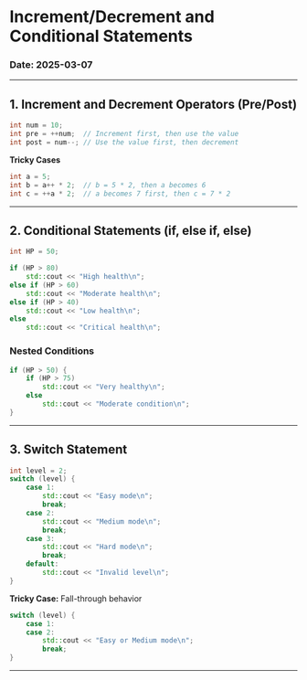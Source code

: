 # Increment/Decrement and Conditional Statements

### Date: 2025-03-07

--- 

## 1. Increment and Decrement Operators (Pre/Post)

```cpp
int num = 10;
int pre = ++num;  // Increment first, then use the value
int post = num--; // Use the value first, then decrement
```

**Tricky Cases**

```cpp
int a = 5;
int b = a++ * 2;  // b = 5 * 2, then a becomes 6
int c = ++a * 2;  // a becomes 7 first, then c = 7 * 2
```

---

## 2. Conditional Statements (if, else if, else)

```cpp
int HP = 50;

if (HP > 80)
    std::cout << "High health\n";
else if (HP > 60)
    std::cout << "Moderate health\n";
else if (HP > 40)
    std::cout << "Low health\n";
else
    std::cout << "Critical health\n";
```

### Nested Conditions

```cpp
if (HP > 50) {
    if (HP > 75)
        std::cout << "Very healthy\n";
    else
        std::cout << "Moderate condition\n";
}
```

---

## 3. Switch Statement

```cpp
int level = 2;
switch (level) {
    case 1:
        std::cout << "Easy mode\n";
        break;
    case 2:
        std::cout << "Medium mode\n";
        break;
    case 3:
        std::cout << "Hard mode\n";
        break;
    default:
        std::cout << "Invalid level\n";
}
```

**Tricky Case:** Fall-through behavior

```cpp
switch (level) {
    case 1:
    case 2:
        std::cout << "Easy or Medium mode\n";
        break;
}
```

---
